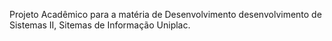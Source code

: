 Projeto Acadêmico para a matéria de Desenvolvimento desenvolvimento de Sistemas II, Sitemas de Informação Uniplac.
